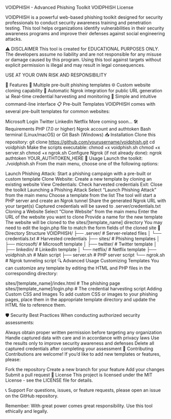 VOIDPHISH - Advanced Phishing Toolkit
VOIDPHISH License

VOIDPHISH is a powerful web-based phishing toolkit designed for security professionals to conduct security awareness training and penetration testing. This tool helps organizations identify vulnerabilities in their security awareness programs and improve their defenses against social engineering attacks.

⚠️ DISCLAIMER
This tool is created for EDUCATIONAL PURPOSES ONLY. The developers assume no liability and are not responsible for any misuse or damage caused by this program. Using this tool against targets without explicit permission is illegal and may result in legal consequences.

USE AT YOUR OWN RISK AND RESPONSIBILITY

🔧 Features
📱 Multiple pre-built phishing templates
🌐 Custom website cloning capability
🔄 Automatic Ngrok integration for public URL generation
📊 Real-time credential harvesting and monitoring
🔐 Simple and intuitive command-line interface
📋 Pre-built Templates
VOIDPHISH comes with several pre-built templates for common websites:

Microsoft Login
Twitter
LinkedIn
Netflix
More coming soon…
🛠️ Requirements
PHP (7.0 or higher)
Ngrok account and authtoken
Bash terminal (Linux/macOS) or Git Bash (Windows)
📥 Installation
Clone this repository:
git clone https://github.com/yourusername/voidphish.git
cd voidphish
Make the scripts executable:
chmod +x voidphish.sh
chmod +x server.sh
chmod +x ngrok.sh
Configure Ngrok (if not already done):
ngrok authtoken YOUR_AUTHTOKEN_HERE
🚀 Usage
Launch the toolkit:
./voidphish.sh
From the main menu, choose one of the following options:

Launch Phishing Attack: Start a phishing campaign with a pre-built or custom template
Clone Website: Create a new template by cloning an existing website
View Credentials: Check harvested credentials
Exit: Close the toolkit
Launching a Phishing Attack
Select “Launch Phishing Attack” from the main menu
Choose a template from the list
The tool will start a PHP server and create an Ngrok tunnel
Share the generated Ngrok URL with your target(s)
Captured credentials will be saved to .server/credentials.txt
Cloning a Website
Select “Clone Website” from the main menu
Enter the URL of the website you want to clone
Provide a name for the new template
The website will be cloned to the sites/[template_name] directory
You may need to edit the login.php file to match the form fields of the cloned site
📁 Directory Structure
VOIDPHISH/
├── .server/              # Server-related files
│   └── credentials.txt   # Harvested credentials
├── sites/                # Phishing templates
│   ├── microsoft/        # Microsoft template
│   ├── twitter/          # Twitter template
│   ├── linkedin/         # LinkedIn template
│   └── netflix/          # Netflix template
├── voidphish.sh          # Main script
├── server.sh             # PHP server script
└── ngrok.sh              # Ngrok tunneling script
🔍 Advanced Usage
Customizing Templates
You can customize any template by editing the HTML and PHP files in the corresponding directory:

sites/[template_name]/index.html  # The phishing page
sites/[template_name]/login.php   # The credential harvesting script
Adding Custom CSS and Images
To add custom CSS or images to your phishing pages, place them in the appropriate template directory and update the HTML file to reference them.

🛡️ Security Best Practices
When conducting authorized security assessments:

Always obtain proper written permission before targeting any organization
Handle captured data with care and in accordance with privacy laws
Use the results only to improve security awareness and defenses
Delete all captured credentials after completing your assessment
🤝 Contributing
Contributions are welcome! If you’d like to add new templates or features, please:

Fork the repository
Create a new branch for your feature
Add your changes
Submit a pull request
📄 License
This project is licensed under the MIT License - see the LICENSE file for details.

📞 Support
For questions, issues, or feature requests, please open an issue on the GitHub repository.

Remember: With great power comes great responsibility. Use this tool ethically and legally.
